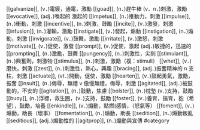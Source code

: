 [[galvanize]], (v．)電鍍，通電，激勵 
[[goad]], (n．)趕牛棒 (v．n．)刺激，激勵 
[[evocative]], (adj．)喚起的 激起的 
[[impetus]], (n．)推動力，刺激 
[[impulse]], (n．)衝動，刺激 
[[incentive]], (n．)刺激，鼓勵 
[[incite]], (v．)激發，刺激 
[[infusion]], (n．)灌輸，激勵 
[[instigate]], (v．)發起，煽動 
[[instigation]], (n．)煽動，刺激 
[[invigorate]], (v．)鼓舞，激勵 
[[irritate]], (v．)激怒，刺激 
[[motivate]], (v．)促使，激發 
[[prompt]], (v．)促使，激起 (adj．)敏捷的，迅速的 
[[prompting]], (n．)激勵，鼓舞 
[[pungency]], (n．)刺激性，尖刻 
[[stimulant]], (n．)興奮劑，刺激物 
[[stimulus]], (n．)刺激，激勵（複：stimuli） 
[[whet]], (v．)磨快，刺激 
[[zest]], (n．)刺激性，熱心，興趣 
[[bracing]], (adj．)振奮精神的 n 支柱，刺激 
[[actuate]], (vt．)開動，促使，激勵 
[[hearten]], (v．)鼓起勇氣，激勵，振奮 
[[insult]], (n．)侮辱，無禮 v 傲慢無禮，侮辱，刺激 
[[agitated]], (adj．)被鼓動的，不安的 
[[agitation]], (n．)鼓動，焦慮 
[[bolster]], (n．)枕墊 (v．)支持，鼓勵 
[[buoy]], (n．)浮標，救生圈，(v．)支持，鼓勵 
[[foster]], (v．)養育，撫育，抱（希望），鼓勵，培養 
[[enkindle]], (v．)煽動，點燃(感情，（怒氣等） 
[[foment]], (v．)煽動，助長（壞事） 
[[fomentation]], (n．)煽動，助長 
[[sedition]], (n．)煽動叛亂 
[[seditious]], (adj．)煽動性的 
[[agitprop]], (n．)煽動與宣傳 
#category
